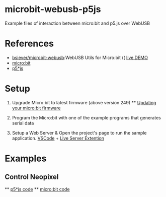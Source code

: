 # microbit-webusb-p5js
Example files of interaction between micro:bit and p5.js over WebUSB

# References 
* [bsiever/microbit-webusb](https://github.com/bsiever/microbit-webusb):WebUSB Utils for Micro:bit (( [live DEMO](https://bsiever.github.io/microbit-webusb/)
* [micro:bit](https://microbit.org/)
* [p5*js](https://p5js.org/)

# Setup

1. Upgrade Micro:bit to latest firmware (above version 249) 
** [Updating your micro:bit firmware](https://microbit.org/guide/firmware/)

2. Program the Micro:bit with one of the example programs that generates serial data
3. Setup a Web Server & Open the project's page to run the sample application.
   [VSCode](https://code.visualstudio.com/) + [Live Server Extention](https://marketplace.visualstudio.com/items?itemName=ritwickdey.LiveServer)

# Examples

## Control Neopixel
** [p5*js code](https://editor.p5js.org/didny/sketches/cTFjpyKd)
** [micro:bit code](https://makecode.microbit.org/_c5iHFsERyPhr)

